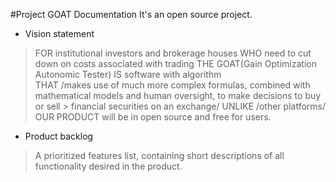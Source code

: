 #Project GOAT Documentation
It's an open source project.

- Vision statement

> FOR institutional investors and brokerage houses
> WHO need to cut down on costs associated with trading
> THE GOAT(Gain Optimization Autonomic Tester)
> IS software with algorithm  
> THAT /makes use of much more complex formulas, combined with mathematical models and human oversight, to make decisions to buy or sell    > financial securities on an exchange/
> UNLIKE /other platforms/
> OUR PRODUCT will be in open source and free for users.

- Product backlog
> A prioritized features list, containing short descriptions of all functionality desired in the product.
